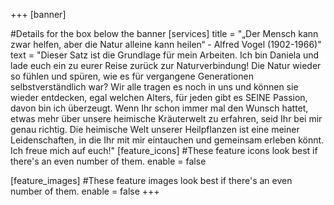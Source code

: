+++
[banner]

#Details for the box below the banner
[services]
  title = "„Der Mensch kann zwar helfen, aber die Natur alleine kann heilen“ - Alfred Vogel (1902-1966)"
  text = "Dieser Satz ist die Grundlage für mein Arbeiten. Ich bin Daniela und lade euch ein zu eurer Reise zurück zur Naturverbindung! Die Natur wieder so fühlen und spüren, wie es für vergangene Generationen selbstverständlich war? Wir alle tragen es noch in uns und können sie wieder entdecken, egal welchen Alters, für jeden gibt es SEINE Passion, davon bin ich überzeugt. Wenn Ihr schon immer mal den Wunsch hattet, etwas mehr über unsere heimische Kräuterwelt zu erfahren, seid Ihr bei mir genau richtig. Die heimische Welt unserer Heilpflanzen ist eine meiner Leidenschaften, in die Ihr mit mir eintauchen und gemeinsam erleben könnt. Ich freue mich auf euch!"
[feature_icons]
  #These feature icons look best if there's an even number of them.
  enable = false

[feature_images]
#These feature images look best if there's an even number of them.
  enable = false
+++
